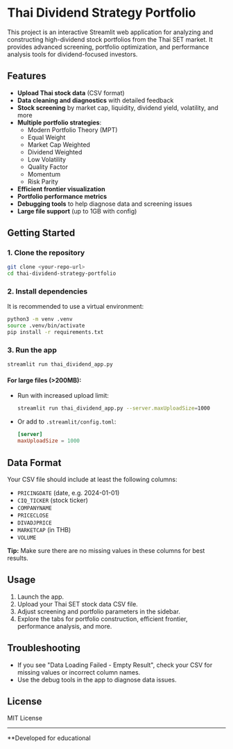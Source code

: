 # Thai Dividend Strategy Portfolio

This project is an interactive Streamlit web application for analyzing and constructing high-dividend stock portfolios from the Thai SET market. It provides advanced screening, portfolio optimization, and performance analysis tools for dividend-focused investors.

## Features

- **Upload Thai stock data** (CSV format)
- **Data cleaning and diagnostics** with detailed feedback
- **Stock screening** by market cap, liquidity, dividend yield, volatility, and more
- **Multiple portfolio strategies**:  
  - Modern Portfolio Theory (MPT)
  - Equal Weight
  - Market Cap Weighted
  - Dividend Weighted
  - Low Volatility
  - Quality Factor
  - Momentum
  - Risk Parity
- **Efficient frontier visualization**
- **Portfolio performance metrics**
- **Debugging tools** to help diagnose data and screening issues
- **Large file support** (up to 1GB with config)

## Getting Started

### 1. Clone the repository

```bash
git clone <your-repo-url>
cd thai-dividend-strategy-portfolio
```

### 2. Install dependencies

It is recommended to use a virtual environment:

```bash
python3 -m venv .venv
source .venv/bin/activate
pip install -r requirements.txt
```

### 3. Run the app

```bash
streamlit run thai_dividend_app.py
```

#### For large files (>200MB):

- Run with increased upload limit:
  ```bash
  streamlit run thai_dividend_app.py --server.maxUploadSize=1000
  ```
- Or add to `.streamlit/config.toml`:
  ```toml
  [server]
  maxUploadSize = 1000
  ```

## Data Format

Your CSV file should include at least the following columns:

- `PRICINGDATE` (date, e.g. 2024-01-01)
- `CIQ_TICKER` (stock ticker)
- `COMPANYNAME`
- `PRICECLOSE`
- `DIVADJPRICE`
- `MARKETCAP` (in THB)
- `VOLUME`

**Tip:** Make sure there are no missing values in these columns for best results.

## Usage

1. Launch the app.
2. Upload your Thai SET stock data CSV file.
3. Adjust screening and portfolio parameters in the sidebar.
4. Explore the tabs for portfolio construction, efficient frontier, performance analysis, and more.

## Troubleshooting

- If you see "Data Loading Failed - Empty Result", check your CSV for missing values or incorrect column names.
- Use the debug tools in the app to diagnose data issues.

## License

MIT License

---

**Developed for educational